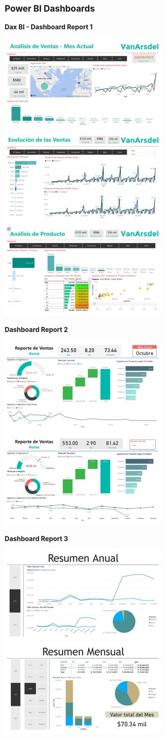 # Power BI Dashboards

## Dax BI - Dashboard Report 1

![](Dashboards/DAX_BI_Final_Report_1.png "1")
![](Dashboards/DAX_BI_Final_Report_2.png "2")
![](Dashboards/DAX_BI_Final_Report_3.png "2")

## Dashboard Report 2

![](Dashboards/Final_Report_1_1.png "1")
![](Dashboards/Final_Report_1_2.png "2")

## Dashboard Report 3

![](Dashboards/Prueba_Bautista_BI_1.png "1")
![](Dashboards/Prueba_Bautista_BI_2.png "2")